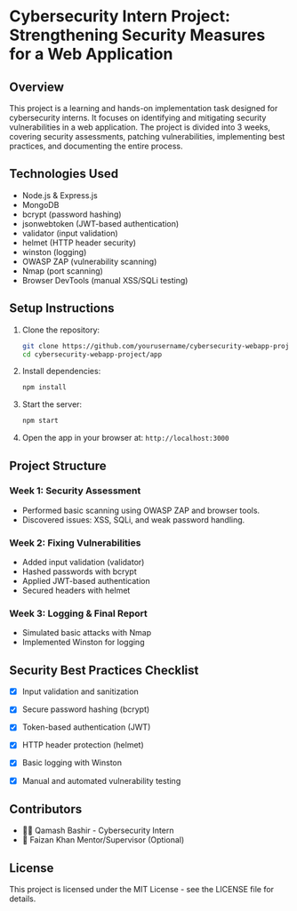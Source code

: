 # Cybersecurity Intern Project: Strengthening Security Measures for a Web Application

## Overview

This project is a learning and hands-on implementation task designed for cybersecurity interns. It focuses on identifying and mitigating security vulnerabilities in a web application. The project is divided into 3 weeks, covering security assessments, patching vulnerabilities, implementing best practices, and documenting the entire process.

## Technologies Used

- Node.js & Express.js
- MongoDB
- bcrypt (password hashing)
- jsonwebtoken (JWT-based authentication)
- validator (input validation)
- helmet (HTTP header security)
- winston (logging)
- OWASP ZAP (vulnerability scanning)
- Nmap (port scanning)
- Browser DevTools (manual XSS/SQLi testing)

## Setup Instructions

1. Clone the repository:
   ```bash
   git clone https://github.com/yourusername/cybersecurity-webapp-project.git
   cd cybersecurity-webapp-project/app
   ```

2. Install dependencies:
   ```bash
   npm install
   ```

3. Start the server:
   ```bash
   npm start
   ```

4. Open the app in your browser at: `http://localhost:3000`

## Project Structure

### Week 1: Security Assessment
- Performed basic scanning using OWASP ZAP and browser tools.
- Discovered issues: XSS, SQLi, and weak password handling.

### Week 2: Fixing Vulnerabilities
- Added input validation (validator)
- Hashed passwords with bcrypt
- Applied JWT-based authentication
- Secured headers with helmet

### Week 3: Logging & Final Report
- Simulated basic attacks with Nmap
- Implemented Winston for logging


## Security Best Practices Checklist

- [x] Input validation and sanitization
- [x] Secure password hashing (bcrypt)
- [x] Token-based authentication (JWT)
- [x] HTTP header protection (helmet)
- [x] Basic logging with Winston
- [x] Manual and automated vulnerability testing


## Contributors

- 👩‍💻 Qamash Bashir - Cybersecurity Intern
- 🧠 Faizan Khan Mentor/Supervisor (Optional)

## License

This project is licensed under the MIT License - see the LICENSE file for details.
